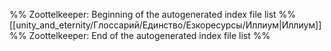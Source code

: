 %% Zoottelkeeper: Beginning of the autogenerated index file list  %%
 [[unity_and_eternity/Глоссарий/Единство/Езкоресурсы/Иллиум|Иллиум]]
%% Zoottelkeeper: End of the autogenerated index file list  %%
